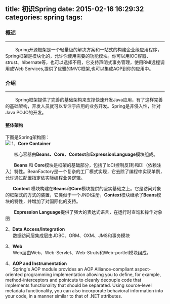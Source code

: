 title: 初识Spring
date: 2015-02-16 16:29:32
categories: spring
tags:
---

### 概述
---
&nbsp;&nbsp;&nbsp;&nbsp;&nbsp;&nbsp;&nbsp;&nbsp;Spring开源框架是一个轻量级的解决方案和一站式的构建企业级应用程序，Spring框架是模块化的，允许你使用需要的功能模块。你可以用IOC容器、strust、hibernate等，也可以选择不用，它支持声明式事务管理，使用RMI远程调用或Web Services,提供了优雅的MVC框架,也可以集成AOP到你的应用中。
<!--more-->

### 介绍
---
&nbsp;&nbsp;&nbsp;&nbsp;&nbsp;&nbsp;&nbsp;&nbsp;Spring框架提供了完善的基础架构来支撑快速开发Java应用，有了这样完善的基础架构，开发人员就可以专注于应用的业务开发。Spring是非侵入性，针对Java POJO的开发。

#### 整体架构

下图是Spring架构图：  
![](/img/spring-overview.png)
1、**Core Container**  

&nbsp;&nbsp;&nbsp;&nbsp;&nbsp;&nbsp;&nbsp;核心容器由**Beans、Core、Context**和**ExpressionLanguage**模块组成。  

&nbsp;&nbsp;&nbsp;&nbsp;&nbsp;&nbsp;&nbsp;**Beans** 和 **Core**模块是框架的基础部分，包括了IoC(控制反转)和DI（依赖注入）特性。BeanFactory是一个复杂的工厂模式实现，它去除了编程中实现单例，允许通过配置指定依实际编程业务逻辑。  

&nbsp;&nbsp;&nbsp;&nbsp;&nbsp;&nbsp;**Context** 模块构建在**Beans**和**Core**模块提供的坚实基础之上。它是访问对象的框架式的方式的装置，它类似于一个JNDI注册，**Context**模块继承了**Beans**模块的特性，并增加了对国际化的支持。

&nbsp;&nbsp;&nbsp;&nbsp;&nbsp;&nbsp;&nbsp;**Expression Language**提供了强大的表达式语言，在运行时查询和操作对象图


2、**Data Access/Integration**  
&nbsp;&nbsp;&nbsp;&nbsp;&nbsp;&nbsp;数据访问层集成层由JDBC、ORM、OXM、JMS和事务模块

3、**Web**  
&nbsp;&nbsp;&nbsp;&nbsp;&nbsp;&nbsp;Web层由Web、Web-Servlet、Web-Struts和Web-portlet模块组成。

4、**AOP and Instrumentation**  
&nbsp;&nbsp;&nbsp;&nbsp;&nbsp;&nbsp;Spring's AOP module provides an AOP Alliance-compliant aspect-oriented programming implementation allowing you to define, for example, method-interceptors and pointcuts to cleanly decouple code that implements functionality that should be separated. Using source-level metadata functionality, you can also incorporate behavioral information into your code, in a manner similar to that of .NET attributes.
